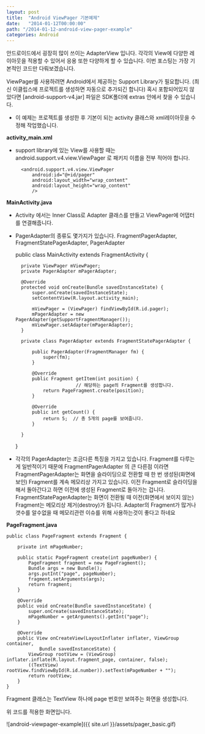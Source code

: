 ```yaml
---
layout: post
title:  "Android ViewPager 기본예제"
date:   "2014-01-12T00:00:00"
path: "/2014-01-12-android-view-pager-example"
categories: Android
---
```


안드로이드에서 굉장히 많이 쓰이는 AdapterView 입니다. 각각의 View에 다양한 레이아웃을 적용할 수 있어서 응용 또한 다양하게 할 수 있습니다. 이번 포스팅는 가장 기본적인 코드만 다뤄보겠습니다.

ViewPager를 사용하려면 Android에서 제공하는 Support Library가 필요합니다. (최신 이클립스에 프로젝트를 생성하면 자동으로 추가되긴 합니다)
혹시 포함되어있지 않았다면 [android-support-v4.jar] 파일은 SDK폴더에 extras 안에서 찾을 수 있습니다.

* 이 예제는 프로젝트를 생성한 후 기본이 되는 activity 클래스와 xml레이아웃을 수정해 작업했습니다.

**activity_main.xml**

- support library에 있는 View를 사용할 때는 android.support.v4.view.ViewPager 로 패키지 이름을 전부 적어야 합니다.

    <RelativeLayout xmlns:android="http://schemas.android.com/apk/res/android"
        xmlns:tools="http://schemas.android.com/tools"
        android:layout_width="match_parent"
        android:layout_height="match_parent"
        tools:context=".MainActivity" >

        <android.support.v4.view.ViewPager
            android:id="@+id/pager"
            android:layout_width="wrap_content"
            android:layout_height="wrap_content"
            />

    </RelativeLayout>
 

**MainActivity.java**

- Activity 에서는 Inner Class로 Adapter 클래스를 만들고 ViewPager에 어댑터를 연결해줍니다.
- PagerAdapter의 종류도 몇가지가 있습니다. FragmentPagerAdapter, FragmentStatePagerAdapter, PagerAdapter

    public class MainActivity extends FragmentActivity {

        private ViewPager mViewPager;
        private PagerAdapter mPagerAdapter;

        @Override
        protected void onCreate(Bundle savedInstanceState) {
            super.onCreate(savedInstanceState);
            setContentView(R.layout.activity_main);

            mViewPager = (ViewPager) findViewById(R.id.pager);
            mPagerAdapter = new PagerAdapter(getSupportFragmentManager());
            mViewPager.setAdapter(mPagerAdapter);
        }

        private class PagerAdapter extends FragmentStatePagerAdapter {

            public PagerAdapter(FragmentManager fm) {
                super(fm);
            }

            @Override
            public Fragment getItem(int position) {
                            // 해당하는 page의 Fragment를 생성합니다.
                return PageFragment.create(position);
            }

            @Override
            public int getCount() {
                return 5;  // 총 5개의 page를 보여줍니다.
            }

        }
    }

- 각각의 PagerAdapter는 조금다른 특징을 가지고 있습니다. Fragment를 다루는게 일반적이기 때문에 FragmentPagerAdapter 의 큰 다른점 이라면
FragmentPagerAdapter는 화면을 슬라이딩으로 전환할 때 한 번 생성된(화면에 보인) Fragment를 계속 메모리상 가지고 있습니다. 이전 Fragment로 슬라이딩을 해서 돌아간다고 하면 이전에 생성된 Fragment로 돌아가는 겁니다.
FragmentStatePagerAdapter는 화면이 전환될 때 이전(화면에서 보이지 않는) Fragment는 메모리상 제거(destroy)가 됩니다. Adapter의 Fragment가 많거나 갯수를 알수없을 때 메모리관련 이슈를 위해 사용하는것이 좋다고 하네요

**PageFragment.java**

    public class PageFragment extends Fragment {

        private int mPageNumber;

        public static PageFragment create(int pageNumber) {
            PageFragment fragment = new PageFragment();
            Bundle args = new Bundle();
            args.putInt("page", pageNumber);
            fragment.setArguments(args);
            return fragment;
        }

        @Override
        public void onCreate(Bundle savedInstanceState) {
            super.onCreate(savedInstanceState);
            mPageNumber = getArguments().getInt("page");
        }

        @Override
        public View onCreateView(LayoutInflater inflater, ViewGroup container,
                Bundle savedInstanceState) {
            ViewGroup rootView = (ViewGroup) inflater.inflate(R.layout.fragment_page, container, false);
            ((TextView) rootView.findViewById(R.id.number)).setText(mPageNumber + "");
            return rootView;
        }
    }

Fragment 클래스는 TextView 하나에 page 번호만 보여주는 화면을 생성합니다.

위 코드를 적용한 화면입니다.

![android-viewpager-example]({{ site.url }}/assets/pager_basic.gif)